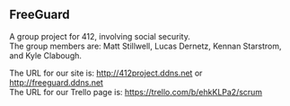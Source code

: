 FreeGuard
-------------------

A group project for 412, involving social security.  
The group members are: Matt Stillwell, Lucas Dernetz, Kennan Starstrom, and Kyle Clabough. 

The URL for our site is: http://412project.ddns.net or http://freeguard.ddns.net  
The URL for our Trello page is: https://trello.com/b/ehkKLPa2/scrum
